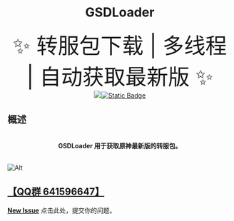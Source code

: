 <div align="center">

# GSDLoader
<font size="7">✨ 转服包下载 | 多线程 | 自动获取最新版 ✨</font><br>
<a href="https://github.com/Xrhhhilo/GSDLoader/commits/main"><img src="https://img.shields.io/github/last-commit/Xrhhhilo/GSDLoader?label=Last%20Commit&logo=Github&style=flat-square"></a>[![Static Badge](https://img.shields.io/badge/QQ%20%E7%BE%A4-641596647-green?style=flat-square)](http://qm.qq.com/cgi-bin/qm/qr?_wv=1027&k=OAq2sc9yqgXzipp_Csr6jJXVpz6DUCm2&authKey=MK1LLCNDnGSZOLMAV5DrU%2BCr8qDccmFi3U6QGbj1wM%2F9x7Lk5HoT193wx2BBgju3&noverify=0&group_code=641596647)

</div>

## 概述

<div align="center">
<br>
<strong>GSDLoader 用于获取原神最新版的转服包。</strong><br>
</div>

<br>

![Alt](https://repobeats.axiom.co/api/embed/14fc6f787b6d9b08d8aba84ddede07aa825dd8b6.svg "Repobeats analytics image")

## [【QQ群 641596647】](https://hacktools.store/qqgroup)
[**New Issue**](https://github.com/Xrhhhilo/GSDLoader/issues/new) 点击此处，提交你的问题。